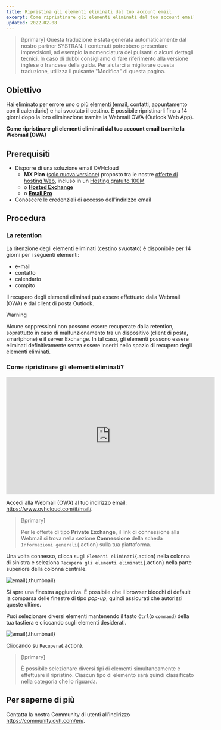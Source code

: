 ```yaml
---
title: Ripristina gli elementi eliminati dal tuo account email
excerpt: Come ripristinare gli elementi eliminati dal tuo account email tramite la Webmail (OWA)
updated: 2022-02-08
---
```


> [!primary]
> Questa traduzione è stata generata automaticamente dal nostro partner SYSTRAN. I contenuti potrebbero presentare imprecisioni, ad esempio la nomenclatura dei pulsanti o alcuni dettagli tecnici. In caso di dubbi consigliamo di fare riferimento alla versione inglese o francese della guida. Per aiutarci a migliorare questa traduzione, utilizza il pulsante "Modifica" di questa pagina.
>

 
## Obiettivo

Hai eliminato per errore uno o più elementi (email, contatti, appuntamento con il calendario) e hai svuotato il cestino. È possibile ripristinarli fino a 14 giorni dopo la loro eliminazione tramite la Webmail OWA (Outlook Web App).

**Come ripristinare gli elementi eliminati dal tuo account email tramite la Webmail (OWA)**
 
## Prerequisiti
 
- Disporre di una soluzione email OVHcloud
    - **MX Plan** ([solo nuova versione](/pages/web_cloud/email_and_collaborative_solutions/mx_plan/email_generalities)) proposto tra le nostre [offerte di hosting Web](https://www.ovhcloud.com/it/web-hosting/), incluso in un [Hosting gratuito 100M](https://www.ovhcloud.com/it/domains/free-web-hosting/)
    - o [**Hosted Exchange**](https://www.ovhcloud.com/it/emails/hosted-exchange/)
    - o [**Email Pro**](https://www.ovhcloud.com/it/emails/email-pro/)
- Conoscere le credenziali di accesso dell'indirizzo email

## Procedura

### La retention

La ritenzione degli elementi eliminati (cestino svuotato) è disponibile per 14 giorni per i seguenti elementi:

- e-mail
- contatto
- calendario
- compito

Il recupero degli elementi eliminati può essere effettuato dalla Webmail (OWA) e dal client di posta Outlook.

> [!warning]
>
> Alcune soppressioni non possono essere recuperate dalla retention, soprattutto in caso di malfunzionamento tra un dispositivo (client di posta, smartphone) e il server Exchange. In tal caso, gli elementi possono essere eliminati definitivamente senza essere inseriti nello spazio di recupero degli elementi eliminati.
>

### Come ripristinare gli elementi eliminati?

<iframe class="video" width="560" height="315" src="https://www.youtube-nocookie.com/embed/msmUN7cLSNI?start=117" title="YouTube video player" frameborder="0" allow="accelerometer; autoplay; clipboard-write; encrypted-media; gyroscope; picture-in-picture" allowfullscreen></iframe>

Accedi alla Webmail (OWA) al tuo indirizzo email: <https://www.ovhcloud.com/it/mail/>.

> [!primary]
>
> Per le offerte di tipo **Private Exchange**, il link di connessione alla Webmail si trova nella sezione **Connessione** della scheda `Informazioni generali`{.action} sulla tua piattaforma.

Una volta connesso, clicca sugli `Elementi eliminati`{.action} nella colonna di sinistra e seleziona `Recupera gli elementi eliminati`{.action} nella parte superiore della colonna centrale.

![email](images/3582.png){.thumbnail}

Si apre una finestra aggiuntiva. È possibile che il browser blocchi di default la comparsa delle finestre di tipo *pop-up*, quindi assicurati che autorizzi queste ultime.

Puoi selezionare diversi elementi mantenendo il tasto `Ctrl`(o `command`) della tua tastiera e cliccando sugli elementi desiderati.

![email](images/3584.png){.thumbnail}

Cliccando su `Recupera`{.action}.

> [!primary]
>
> È possibile selezionare diversi tipi di elementi simultaneamente e effettuare il ripristino. Ciascun tipo di elemento sarà quindi classificato nella categoria che lo riguarda.
> 

## Per saperne di più
 
Contatta la nostra Community di utenti all’indirizzo <https://community.ovh.com/en/>.
